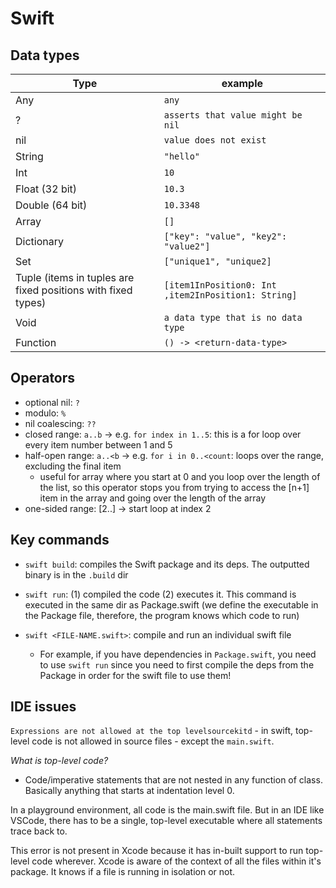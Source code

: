 # Swift

## Data types

| Type     | example |
| -------- | ------- |
| Any  | `any`    |
| ?  | `asserts that value might be nil`    |
| nil  | `value does not exist`    |
| String  | `"hello"`    |
| Int | `10`     |
| Float (32 bit)  | `10.3`    |
| Double (64 bit)    | `10.3348`    |
| Array    | `[]`    |
| Dictionary    | `["key": "value", "key2": "value2"]`    |
| Set    | `["unique1", "unique2]`    |
| Tuple (items in tuples are fixed positions with fixed types)    | `[item1InPosition0: Int ,item2InPosition1: String]` |
| Void    | `a data type that is no data type` |
| Function    | `() -> <return-data-type>` |

## Operators

- optional nil: `?`
- modulo: `%`
- nil coalescing: `??`
- closed range: `a..b` -> e.g. `for index in 1..5`: this is a for loop over every item number between 1 and 5
- half-open range: `a..<b` -> e.g. `for i in 0..<count`: loops over the range, excluding the final item
  - useful for array where you start at 0 and you loop over the length of the list, so this operator stops you from trying to access the [n+1] item in the array and going over the length of the array
- one-sided range: [2..] -> start loop at index 2

## Key commands

- `swift build`: compiles the Swift package and its deps. The outputted binary is in the `.build` dir

- `swift run`: (1) compiled the code (2) executes it. This command is executed in the same dir as Package.swift (we define the executable in the Package file, therefore, the program knows which code to run)

- `swift <FILE-NAME.swift>`: compile and run an individual swift file
  - For example, if you have dependencies in `Package.swift`, you need to use `swift run` since you need to first compile the deps from the Package in order for the swift file to use them!

## IDE issues

`Expressions are not allowed at the top levelsourcekitd` - in swift, top-level code is not allowed in source files - except the `main.swift`.

*What is top-level code?*

- Code/imperative statements that are not nested in any function of class. Basically anything that starts at indentation level 0.

In a playground environment, all code is the main.swift file. But in an IDE like VSCode, there has to be a single, top-level executable where all statements trace back to.

This error is not present in Xcode because it has in-built support to run top-level code wherever. Xcode is aware of the context of all the files within it's package. It knows if a file is running in isolation or not.

